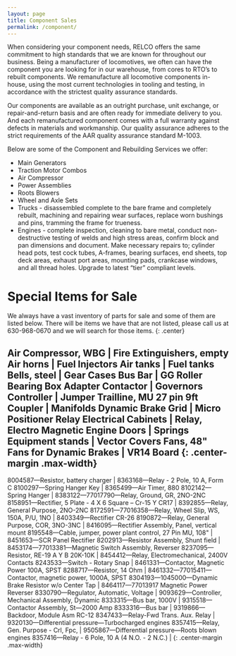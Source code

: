 ```yaml
---
layout: page
title: Component Sales
permalink: /component/
---
```

When considering your component needs, RELCO offers the same commitment to high standards that we are known for throughout our business. Being a manufacturer of locomotives, we often can have the component you are looking for in our warehouse, from cores to RTO’s to rebuilt components. We remanufacture all locomotive components in-house, using the most current technologies in tooling and testing, in accordance with the strictest quality assurance standards.

Our components are available as an outright purchase, unit exchange, or repair-and-return basis and are often ready for immediate delivery to you. And each remanufactured component comes with a full warranty against defects in materials and workmanship. Our quality assurance adheres to the strict requirements of the AAR quality assurance standard M-1003.

Below are some of the Component and Rebuilding Services we offer:

 * Main Generators
 * Traction Motor Combos
 * Air Compressor
 * Power Assemblies
 * Roots Blowers
 * Wheel and Axle Sets
 * Trucks - disassembled complete to the bare frame and completely rebuilt, machining and repairing wear surfaces, replace worn bushings and pins, tramming the frame for trueness.
 * Engines - complete inspection, cleaning to bare metal, conduct non-destructive testing of welds and high stress areas, confirm block and pan dimensions and document.   Make necessary repairs to; cylinder head pots, test cock tubes, A-frames, bearing surfaces, end sheets, top deck areas, exhaust port areas, mounting pads, crankcase windows, and all thread holes.  Upgrade to latest “tier” compliant levels.

# Special Items for Sale
We always have a vast inventory of parts for sale and some of them are listed below.
There will be items we have that are not listed, please call us at 630-968-0670 and we will search for those items.
{: .center}

Air Compressor, WBG               | Fire Extinguishers, empty
Air horns                         | Fuel Injectors
Air tanks                         | Fuel tanks
Bells, steel                      | Gear Cases
Bus Bar                           | GG Roller Bearing Box Adapter
Contactor                         | Governors
Controller                        | Jumper Trailline, MU 27 pin 9ft
Coupler                           | Manifolds
Dynamic Brake Grid                | Micro Positioner Relay
Electrical Cabinets               | Relay, Electro Magnetic
Engine Doors                      | Springs
Equipment stands                  | Vector Covers
Fans, 48" Fans for Dynamic Brakes | VR14 Board
{: .center-margin .max-width}
---

8004587—Resistor, battery charger | 8363168—Relay - 2 Pole, 10 A, Form C
8100297—Spring Hanger Key | 8365499—Air Timer, 880
8102142—Spring Hanger | 8383122—77017790—Relay, Ground, GR, 2NO-2NC
8158951—Rectifier, 5 Plate - 4 X 6 Square – Cr-15 Y CR17 | 8392855—Relay, General Purpose, 2NO-2NC
8172591—77016358—Relay, Wheel Slip, WS, 150A, P/U, 1NO | 8403349—Rectifier CR-26
8190872—Relay, General Purpose, COR, 3NO-3NC | 8416095—Rectifier Assembly, Panel, vertical mount
8195548—Cable, jumper, power plant control, 27 Pin MU, 108" | 8451653—SCR Panel Rectifier
8202913—Resistor Assembly, Shunt field | 8453174—77013381—Magnetic Switch Assembly, Reverser
8237095—Resistor, RE-19 A Y B 20K-10K | 8454412—Relay, Electromechanical, 2400V Contacts
8243533—Switch - Rotary Snap | 8461331—Contactor, Magnetic Power 100A, SPST
8288717—Resistor, 14 Ohm | 8461332—77015411—Contactor, magnetic power, 1000A, SPST
8304193—1045000—Dynamic Brake Resistor w/o Center Tap | 8464117—77013917 Magnetic Power Reverser
8330790—Regulator, Automatic, Voltage | 9093629—Controller, Mechanical Assembly, Dynamic
8333315—Bus bar, 1000V | 9315518—Contactor Assembly, St—2000 Amp
8333316—Bus bar | 9319866—Backdoor, Module Asm RC-12
8347433—Relay-Fwd Trans. Aux. Relay | 9320130—Differential pressure—Turbocharged engines
8357415—Relay, Gen. Purpose - Crl, Fpc, |  9505867—Differential pressure—Roots blown engines
8357416—Relay - 6 Pole, 10 A (4 N.O. - 2 N.C.) |
{: .center-margin .max-width}
